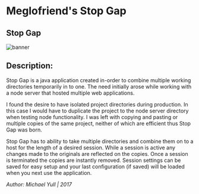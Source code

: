 # Meglofriend's Stop Gap

## Stop Gap
![banner](https://www.meglobot.com/blogimages/stopgapbanner1.png)

## Description:

Stop Gap is a java application created in-order to combine multiple working directories temporarily in to one. The need initially arose while working with a node server that hosted multiple web applications.

I found the desire to have isolated project directories during production. In this case I would have to duplicate the project to the node server directory when testing node functionality. I was left with copying and pasting or multiple copies of the same project, neither of which are efficient thus Stop Gap was born. 

Stop Gap has to ability to take multiple directories and combine them on to a host for the length of a desired session. While a session is active any changes made to the originals are reflected on the copies. Once a session is terminated the copies are instantly removed. Session settings can be saved for easy setup and your last configuration (if saved) will be loaded when you next use the application. 

*Author: Michael Yull | 2017* 